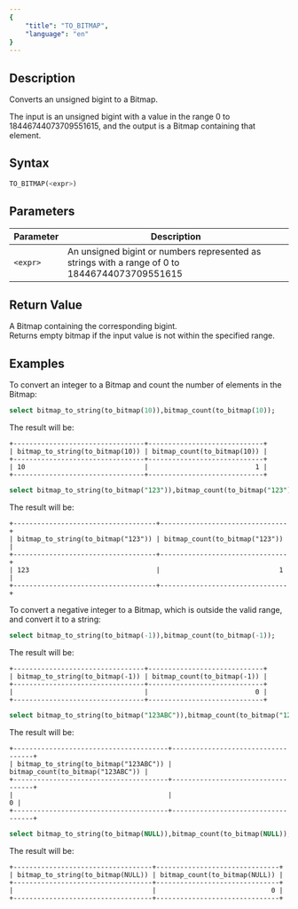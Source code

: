 ```yaml
---
{
    "title": "TO_BITMAP",
    "language": "en"
}
---
```


## Description

Converts an unsigned bigint to a Bitmap.

The input is an unsigned bigint with a value in the range 0 to 18446744073709551615, and the output is a Bitmap containing that element.

## Syntax

```sql
TO_BITMAP(<expr>)
```

## Parameters

| Parameter | Description                                        |
|-----------|----------------------------------------------------|
| `<expr>`  | An unsigned bigint or numbers represented as strings with a range of 0 to 18446744073709551615 |

## Return Value

A Bitmap containing the corresponding bigint.  
Returns empty bitmap if the input value is not within the specified range.

## Examples

To convert an integer to a Bitmap and count the number of elements in the Bitmap:

```sql
select bitmap_to_string(to_bitmap(10)),bitmap_count(to_bitmap(10));
```

The result will be:

```text
+---------------------------------+-----------------------------+
| bitmap_to_string(to_bitmap(10)) | bitmap_count(to_bitmap(10)) |
+---------------------------------+-----------------------------+
| 10                              |                           1 |
+---------------------------------+-----------------------------+
```

```sql
select bitmap_to_string(to_bitmap("123")),bitmap_count(to_bitmap("123"));
```

The result will be:

```text
+------------------------------------+--------------------------------+
| bitmap_to_string(to_bitmap("123")) | bitmap_count(to_bitmap("123")) |
+------------------------------------+--------------------------------+
| 123                                |                              1 |
+------------------------------------+--------------------------------+
```

To convert a negative integer to a Bitmap, which is outside the valid range, and convert it to a string:

```sql
select bitmap_to_string(to_bitmap(-1)),bitmap_count(to_bitmap(-1));
```

The result will be:

```text
+---------------------------------+-----------------------------+
| bitmap_to_string(to_bitmap(-1)) | bitmap_count(to_bitmap(-1)) |
+---------------------------------+-----------------------------+
|                                 |                           0 |
+---------------------------------+-----------------------------+
```

```sql
select bitmap_to_string(to_bitmap("123ABC")),bitmap_count(to_bitmap("123ABC"));
```

The result will be:

```text
+---------------------------------------+-----------------------------------+
| bitmap_to_string(to_bitmap("123ABC")) | bitmap_count(to_bitmap("123ABC")) |
+---------------------------------------+-----------------------------------+
|                                       |                                 0 |
+---------------------------------------+-----------------------------------+
```


```sql
select bitmap_to_string(to_bitmap(NULL)),bitmap_count(to_bitmap(NULL));
```

The result will be:

```text
+-----------------------------------+-------------------------------+
| bitmap_to_string(to_bitmap(NULL)) | bitmap_count(to_bitmap(NULL)) |
+-----------------------------------+-------------------------------+
|                                   |                             0 |
+-----------------------------------+-------------------------------+
```